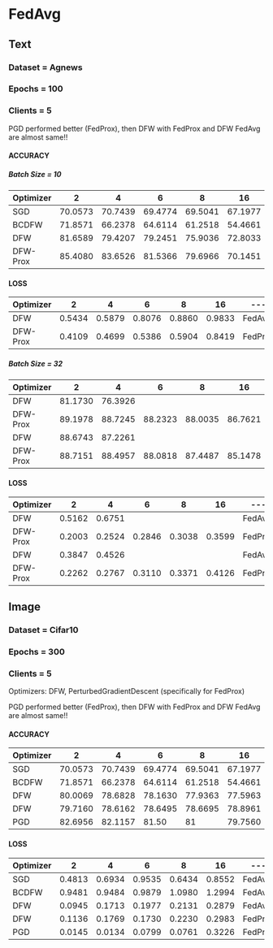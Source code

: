 # FedAvg
<h2> Text</h2>
<h3> Dataset = Agnews </h3>
<h3> Epochs = 100 </h3>
<h3> Clients = 5 </h3>

PGD performed better (FedProx), then DFW with FedProx and DFW FedAvg are almost same!!
<h4> ACCURACY</h4>
<h5> Batch Size = 10</h5>

| Optimizer | 2 | 4 | 6 | 8 | 16 | --- |
| --- | --- | --- | --- | --- | --- | --- |
| SGD | 70.0573 | 70.7439 | 69.4774 | 69.5041 | 67.1977 | FedAvg |
| BCDFW | 71.8571 | 66.2378 | 64.6114 | 61.2518 | 54.4661 | FedAvg |
| DFW | 81.6589 | 79.4207 | 79.2451 | 75.9036 | 72.8033 |  FedAvg|
| DFW-Prox | 85.4080 | 83.6526 | 81.5366 | 79.6966 | 70.1451 | FedProx |

<h4> LOSS</h4>

| Optimizer | 2 | 4 | 6 | 8 | 16 | --- |
| --- | --- | --- | --- | --- | --- | --- |
| DFW | 0.5434 | 0.5879 | 0.8076 | 0.8860 | 0.9833 |  FedAvg|
| DFW-Prox | 0.4109 | 0.4699 | 0.5386 | 0.5904 |  0.8419 | FedProx |

<h5> Batch Size = 32</h5>

| Optimizer | 2 | 4 | 6 | 8 | 16 | --- | --- |
| --- | --- | --- | --- | --- | --- | --- | --- |
| DFW | 81.1730 | 76.3926 |  |  |  | FedAvg | TextCNN |
| DFW-Prox | 89.1978 | 88.7245 | 88.2323 | 88.0035 | 86.7621 | FedProx | TextCNN |
| DFW | 88.6743 | 87.2261 |  |  |  | FedAvg | fastText |
| DFW-Prox | 88.7151 | 88.4957 | 88.0818 | 87.4487 | 85.1478 | FedProx | fastText |

<h4> LOSS</h4>

| Optimizer | 2 | 4 | 6 | 8 | 16 | --- | --- |
| --- | --- | --- | --- | --- | --- | --- | --- |
| DFW | 0.5162 | 0.6751 |  |  |  | FedAvg | TextCNN |
| DFW-Prox | 0.2003 | 0.2524 | 0.2846 | 0.3038 |  0.3599 | FedProx | TextCNN |
| DFW | 0.3847 | 0.4526 |  |  |  | FedAvg | fastText |
| DFW-Prox | 0.2262 | 0.2767 | 0.3110 | 0.3371 |  0.4126 | FedProx | fastText |

<h2> Image </h2>
<h3> Dataset = Cifar10 </h3>
<h3> Epochs = 300 </h3>
<h3> Clients = 5 </h3>
Optimizers: DFW, PerturbedGradientDescent (specifically for FedProx)

PGD performed better (FedProx), then DFW with FedProx and DFW FedAvg are almost same!!
<h4> ACCURACY</h4>

| Optimizer | 2 | 4 | 6 | 8 | 16 | --- |
| --- | --- | --- | --- | --- | --- | --- |
| SGD | 70.0573 | 70.7439 | 69.4774 | 69.5041 | 67.1977 | FedAvg |
| BCDFW | 71.8571 | 66.2378 | 64.6114 | 61.2518 | 54.4661 | FedAvg |
| DFW | 80.0069 | 78.6828 | 78.1630 | 77.9363 | 77.5963 |  FedAvg|
| DFW | 79.7160 | 78.6162 | 78.6495 | 78.6695 | 78.8961 | FedProx |
| PGD | 82.6956 | 82.1157 | 81.50 | 81 | 79.7560 | FedProx |

<h4> LOSS</h4>

| Optimizer | 2 | 4 | 6 | 8 | 16 | --- |
| --- | --- | --- | --- | --- | --- | --- |
| SGD | 0.4813 | 0.6934 | 0.9535 | 0.6434 | 0.8552 | FedAvg  |
| BCDFW | 0.9481 | 0.9484 | 0.9879 | 1.0980 | 1.2994 | FedAvg  |
| DFW | 0.0945 | 0.1713 | 0.1977 | 0.2131 | 0.2879 | FedAvg  |
| DFW | 0.1136 | 0.1769 | 0.1730 | 0.2230 | 0.2983 | FedProx |
| PGD | 0.0145 | 0.0134 | 0.0799 | 0.0761 | 0.3226 | FedProx |
